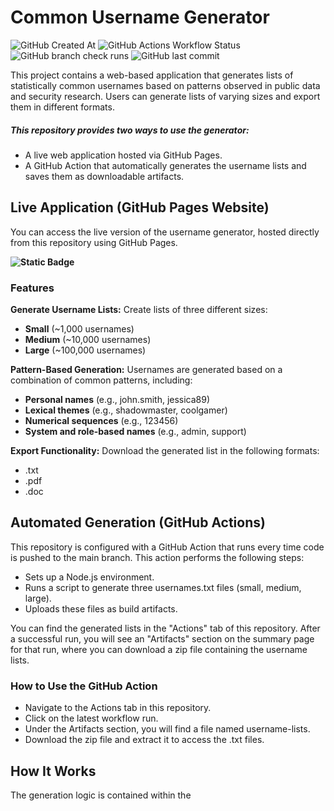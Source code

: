 # Common Username Generator
![GitHub Created At](https://img.shields.io/github/created-at/lowcache/generate-userlist)
![GitHub Actions Workflow Status](https://img.shields.io/github/actions/workflow/status/lowcache/generate-userlist/.github%2Fworkflows%2Fmain.yml)
![GitHub branch check runs](https://img.shields.io/github/check-runs/lowcache/generate-userlist/main)
![GitHub last commit](https://img.shields.io/github/last-commit/lowcache/generate-userlist)

This project contains a web-based application that generates lists of statistically common usernames based on patterns observed in public data and security research. Users can generate lists of varying sizes and export them in different formats.

##### This repository provides two ways to use the generator:

* A live web application hosted via GitHub Pages.
* A GitHub Action that automatically generates the username lists and saves them as downloadable artifacts.

## Live Application (GitHub Pages Website)
You can access the live version of the username generator, hosted directly from this repository using GitHub Pages.

**![Static Badge](https://img.shields.io/badge/Click_Here_to_View_Webpage!-gray?link=https%3A%2F%2Flowcache.github.io%2Fgenerate-userlist%2F)**




### Features

**Generate Username Lists:** 
Create lists of three different sizes:
- **Small** (~1,000 usernames)
- **Medium** (~10,000 usernames)
- **Large** (~100,000 usernames)

**Pattern-Based Generation:** 
Usernames are generated based on a combination of common patterns, including:
- **Personal names** (e.g., john.smith, jessica89)
- **Lexical themes** (e.g., shadowmaster, coolgamer)
- **Numerical sequences** (e.g., 123456)
- **System and role-based names** (e.g., admin, support)

**Export Functionality:** 
Download the generated list in the following formats:
* .txt
* .pdf
* .doc

## Automated Generation (GitHub Actions)
This repository is configured with a GitHub Action that runs every time code is pushed to the main branch. This action performs the following steps:

- Sets up a Node.js environment.
- Runs a script to generate three usernames.txt files (small, medium, large).
- Uploads these files as build artifacts.

You can find the generated lists in the "Actions" tab of this repository. After a successful run, you will see an "Artifacts" section on the summary page for that run, where you can download a zip file containing the username lists.

### How to Use the GitHub Action

- Navigate to the Actions tab in this repository.
- Click on the latest workflow run.
- Under the Artifacts section, you will find a file named username-lists.
- Download the zip file and extract it to access the .txt files.

## How It Works
The generation logic is contained within the <script> tag in the index.html file. It uses several arrays of common names, words, and adjectives as data sources. When the "Generate" button is clicked, it randomly combines these elements based on weighted probabilities to create a list of unique usernames.

---


### Digital Cardboard Sign
![Static Badge](https://img.shields.io/badge/will_code_for_crypto-AF996E)
![Static Badge](https://img.shields.io/badge/Bitcoin-33BL76CFqZsB7Zf5BEMfiz9inGDSMBaXC4-FFE415)

